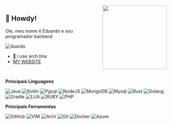 <img align="right" src="https://c.tenor.com/DHUMi9jNHVYAAAAS/pop-cat.gif" width="200" height="200"/>

## 👋 Howdy!

Oie, meu nome é Eduardo e sou programador backend
<p align="left"> <img src="https://komarev.com/ghpvc/?username=Duuuuardo&label=Vizualizações%20no%20perfil&color=0e75b6&style=flat" alt="duardo" /> </p>


- 🐧 I use arch btw
- [MY WEBSITE](https://duardo.xyz)
<br>

**Principais Linguagens**

![Java](https://img.shields.io/badge/Java-ED8B00?style=for-the-badge&logo=java&logoColor=white)
![Kotlin](https://img.shields.io/badge/Kotlin-0095D5?&style=for-the-badge&logo=kotlin&logoColor=white)
![Pgsql](https://img.shields.io/badge/PostgreSQL-316192?style=for-the-badge&logo=postgresql&logoColor=white)
![NodeJS](https://img.shields.io/badge/node.js-6DA55F?style=for-the-badge&logo=node.js&logoColor=white)
![MongoDB](https://img.shields.io/badge/MongoDB-%234ea94b.svg?style=for-the-badge&logo=mongodb&logoColor=white)
![Mysql](https://img.shields.io/badge/MySQL-005C84?style=for-the-badge&logo=mysql&logoColor=white)
![Rust](https://img.shields.io/badge/Rust-black?style=for-the-badge&logo=rust&logoColor=#E57324)
![Golang](https://img.shields.io/badge/Go-00ADD8?style=for-the-badge&logo=go&logoColor=white)
![Gradle](https://img.shields.io/badge/gradle-02303A?style=for-the-badge&logo=gradle&logoColor=white)
![LUA](https://img.shields.io/badge/Lua-2C2D72?style=for-the-badge&logo=lua&logoColor=white)
![RUBY](https://img.shields.io/badge/Ruby-CC342D?style=for-the-badge&logo=ruby&logoColor=white)
![PHP](https://img.shields.io/badge/PHP-777BB4?style=for-the-badge&logo=php&logoColor=white)

**Principais Ferramentas**

![GitHub](https://img.shields.io/badge/github-%23121011.svg?style=for-the-badge&logo=github&logoColor=white)
![VIM](https://img.shields.io/badge/NeoVim-%2357A143.svg?&style=for-the-badge&logo=neovim&logoColor=white)
![Arch](https://img.shields.io/badge/Arch_Linux-1793D1?style=for-the-badge&logo=arch-linux&logoColor=white)
![Git](https://img.shields.io/badge/git-%23F05033.svg?style=for-the-badge&logo=git&logoColor=white)
![Docker](https://img.shields.io/badge/Docker-2CA5E0?style=for-the-badge&logo=docker&logoColor=white)
![Azure](https://img.shields.io/badge/microsoft%20azure-0089D6?style=for-the-badge&logo=microsoft-azure&logoColor=white)
